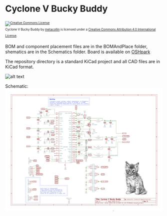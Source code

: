 # Cyclone V Bucky Buddy
<sub><sup><a rel="license" href="http://creativecommons.org/licenses/by/4.0/"><img alt="Creative Commons License" style="border-width:0" src="https://i.creativecommons.org/l/by/4.0/80x15.png" /></a><br /><span xmlns:dct="http://purl.org/dc/terms/" property="dct:title">Cyclone V Bucky Buddy</span> by <a xmlns:cc="http://creativecommons.org/ns#" href="https://github.com/metacollin/buckybuddy" property="cc:attributionName" rel="cc:attributionURL">metacollin</a> is licensed under a <a rel="license" href="http://creativecommons.org/licenses/by/4.0/">Creative Commons Attribution 4.0 International License</a>.</sup></sub>


BOM and component placement files are in the BOMAndPlace folder, shematics are in the Schematics folder. Board is available on [OSHpark](https://oshpark.com/shared_projects/RDkRPXU1)

The repository directory is a standard KiCad project and all CAD files are in KiCad format.

![alt text](https://metacollin.com/screens/upshot_HMTnroHB.png "VRML Board")


Schematic:
![alt text](https://raw.githubusercontent.com/metacollin/BuckyBuddy/master/Schematic/CycloneVBuddy.png "Schematic")
